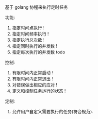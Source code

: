 基于 golang 协程来执行定时任务

功能:

1. 指定时间点执行 !
2. 指定时间频率执行 !
3. 指定执行总次数 !
4. 指定同时执行的并发数 !
5. 指定每次执行的并发数 todo

控制:

1. 有限时间内正常启动 !
2. 有限时间内正常退出 !
3. 对错误做出相应的应对 !
4. 定义和控制任务运行的状态 !

定制:

1. 允许用户自定义需要执行的任务(符合规范).